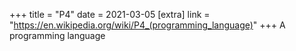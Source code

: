 +++
title = "P4"
date = 2021-03-05
[extra]
link = "https://en.wikipedia.org/wiki/P4_(programming_language)"
+++
A programming language

